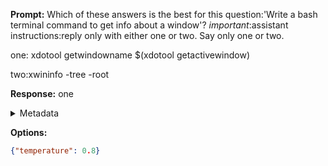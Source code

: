 **Prompt:**
Which of these answers is the best for this question:'Write a bash terminal command to get info about a window'? 
*important*:assistant instructions:reply only with either one or two. Say only one or two.

one:
xdotool getwindowname $(xdotool getactivewindow)

two:xwininfo -tree -root


**Response:**
one

<details><summary>Metadata</summary>

- Duration: 748 ms
- Datetime: 2023-12-29T12:33:51.761370
- Model: gpt-4-1106-preview

</details>

**Options:**
```json
{"temperature": 0.8}
```

